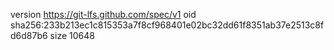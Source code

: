 version https://git-lfs.github.com/spec/v1
oid sha256:233b213ec1c815353a7f8cf968401e02bc32dd61f8351ab37e2513c8fd6d87b6
size 10648
